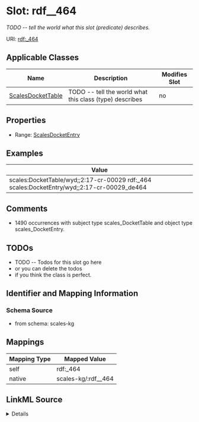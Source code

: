 

# Slot: rdf__464


_TODO -- tell the world what this slot (predicate) describes._





URI: [rdf:_464](http://www.w3.org/1999/02/22-rdf-syntax-ns#_464)



<!-- no inheritance hierarchy -->





## Applicable Classes

| Name | Description | Modifies Slot |
| --- | --- | --- |
| [ScalesDocketTable](../classes/ScalesDocketTable.md) | TODO -- tell the world what this class (type) describes |  no  |







## Properties

* Range: [ScalesDocketEntry](../classes/ScalesDocketEntry.md)






## Examples

| Value |
| --- |
| scales:DocketTable/wyd;;2:17-cr-00029 rdf:_464 scales:DocketEntry/wyd;;2:17-cr-00029_de464 |

## Comments

* 1490 occurrences with subject type scales_DocketTable and object type scales_DocketEntry.

## TODOs

* TODO -- Todos for this slot go here
* or you can delete the todos
* if you think the class is perfect.

## Identifier and Mapping Information







### Schema Source


* from schema: scales-kg




## Mappings

| Mapping Type | Mapped Value |
| ---  | ---  |
| self | rdf:_464 |
| native | scales-kg/:rdf__464 |




## LinkML Source

<details>
```yaml
name: rdf__464
description: TODO -- tell the world what this slot (predicate) describes.
todos:
- TODO -- Todos for this slot go here
- or you can delete the todos
- if you think the class is perfect.
comments:
- 1490 occurrences with subject type scales_DocketTable and object type scales_DocketEntry.
examples:
- value: scales:DocketTable/wyd;;2:17-cr-00029 rdf:_464 scales:DocketEntry/wyd;;2:17-cr-00029_de464
from_schema: scales-kg
rank: 1000
slot_uri: rdf:_464
alias: rdf__464
domain_of:
- scales_DocketTable
range: scales_DocketEntry

```
</details>